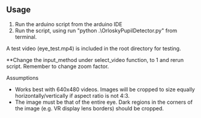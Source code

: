 ## Usage
1. Run the arduino script from the arduino IDE
2. Run the script, using run "python .\OrloskyPupilDetector.py" from terminal. 

A test video (eye_test.mp4) is included in the root directory for testing. 

**Change the input_method under select_video function, to 1 and rerun script. Remember to change zoom factor.

Assumptions
- Works best with 640x480 videos. Images will be cropped to size equally horizontally/vertically if aspect ratio is not 4:3.
- The image must be that of the entire eye. Dark regions in the corners of the image (e.g. VR display lens borders) should be cropped. 
